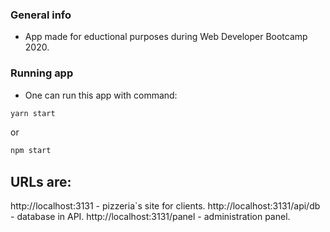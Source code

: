 ### **General info** 
- App made for eductional purposes during Web Developer Bootcamp 2020.

### **Running app**
- One can run this app with command:
```javascript
yarn start 
```
or
```javascript
npm start 
```

## URLs are: 

http://localhost:3131 - pizzeria`s site for clients. 
http://localhost:3131/api/db - database in API.
http://localhost:3131/panel - administration panel.
